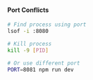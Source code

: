#### Port Conflicts

```bash
# Find process using port
lsof -i :8080

# Kill process
kill -9 [PID]

# Or use different port
PORT=8081 npm run dev
```
